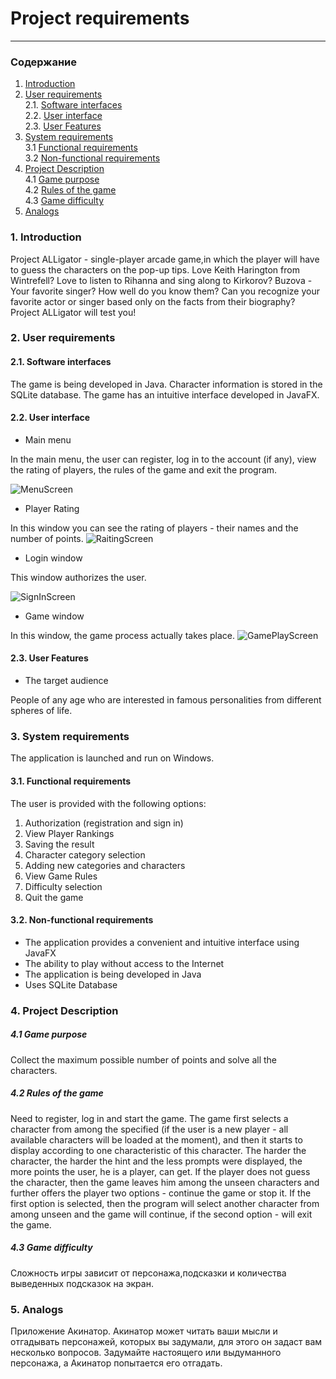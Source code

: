 # Project requirements
---
### Содержание
1. [Introduction](#1)
2. [User requirements](#2) <br>
  2.1. [Software interfaces](#2.1) <br>
  2.2. [User interface](#2.2) <br>
  2.3. [User Features](#2.3) <br>
3. [System requirements](#3) <br>
  3.1 [Functional requirements](#3.1) <br>
  3.2 [Non-functional requirements](#3.2) <br>
4. [Project Description](#4) <br>
	4.1 [Game purpose](#4.1) <br>
	4.2 [Rules of the game](#4.2) <br>
	4.3 [Game difficulty](#4.3) <br>
5. [Analogs](#5) <br>

### 1. Introduction <a name="1"></a>
Project ALLigator - single-player arcade game,in which the player will have to guess the characters on the pop-up tips.
Love Keith Harington from Wintrefell? Love to listen to Rihanna and sing along to Kirkorov? Buzova - Your favorite singer? How well do you know them? Can you recognize your favorite actor or singer based only on the facts from their biography? Project ALLigator will test you!


### 2. User requirements <a name="2"></a>
#### 2.1. Software interfaces <a name="2.1"></a>
The game is being developed in Java.
Character information is stored in the SQLite database. The game has an intuitive interface developed in JavaFX.

#### 2.2. User interface <a name="2.2"></a>
  
- Main menu

In the main menu, the user can register, log in to the account (if any), view the rating of players, the rules of the game and exit the program.

![MenuScreen](https://github.com/bar47ney/trtpo_two/blob/master/11.png)
  
- Player Rating

In this window you can see the rating of players - their names and the number of points.
![RaitingScreen](https://github.com/bar47ney/trtpo_two/blob/master/22.png)
  
- Login window

This window authorizes the user.

![SignInScreen](https://github.com/bar47ney/trtpo_two/blob/master/33.png)
  
  - Game window

In this window, the game process actually takes place.
![GamePlayScreen](https://github.com/bar47ney/trtpo_two/blob/master/44.png)

#### 2.3. User Features <a name="2.3"></a>
- The target audience

People of any age who are interested in famous personalities from different spheres of life.

### 3. System requirements <a name="3"></a>
The application is launched and run on Windows.
#### 3.1. Functional requirements <a name="3.1"></a>
The user is provided with the following options:
   1. Authorization (registration and sign in)
   2. View Player Rankings
   3. Saving the result
   4. Character category selection
   5. Adding new categories and characters
   6. View Game Rules
   7. Difficulty selection
   8. Quit the game
   
#### 3.2. Non-functional requirements <a name="3.2"></a>
- The application provides a convenient and intuitive interface using JavaFX
- The ability to play without access to the Internet
- The application is being developed in Java
- Uses SQLite Database

### 4. Project Description <a name="4"></a>
  ##### 4.1 Game purpose <a name="4.1"></a>
Collect the maximum possible number of points and solve all the characters.
  ##### 4.2 Rules of the game <a name="4.2"></a>
  Need to register, log in and start the game. The game first selects a character from among the specified (if the user is a new player - all available characters will be loaded at the moment), and then it starts to display according to one characteristic of this character. The harder the character, the harder the hint and the less prompts were displayed, the more points the user, he is a player, can get. If the player does not guess the character, then the game leaves him among the unseen characters and further offers the player two options - continue the game or stop it. If the first option is selected, then the program will select another character from among unseen and the game will continue, if the second option - will exit the game.
 ##### 4.3 Game difficulty <a name="4.3"></a>
 Сложность игры зависит от персонажа,подсказки и количества выведенных подсказок на экран. 
### 5. Analogs <a name="5"></a>
Приложение Акинатор.
Акинатор может читать ваши мысли и отгадывать персонажей, которых вы задумали, для этого он задаст вам несколько вопросов. Задумайте настоящего или выдуманного персонажа, а Акинатор попытается его отгадать.
